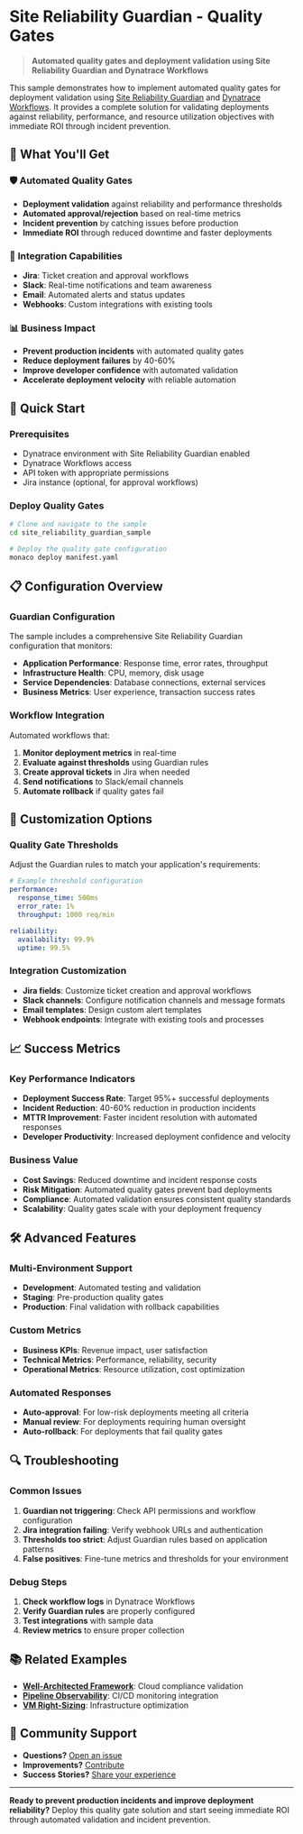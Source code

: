 # Site Reliability Guardian - Quality Gates

> **Automated quality gates and deployment validation using Site Reliability Guardian and Dynatrace Workflows**

This sample demonstrates how to implement automated quality gates for deployment validation using [Site Reliability Guardian](https://www.dynatrace.com/support/help/platform-modules/cloud-automation/site-reliability-guardian) and [Dynatrace Workflows](https://www.dynatrace.com/support/help/platform-modules/cloud-automation/workflows). It provides a complete solution for validating deployments against reliability, performance, and resource utilization objectives with immediate ROI through incident prevention.

## 🎯 What You'll Get

### 🛡️ **Automated Quality Gates**
- **Deployment validation** against reliability and performance thresholds
- **Automated approval/rejection** based on real-time metrics
- **Incident prevention** by catching issues before production
- **Immediate ROI** through reduced downtime and faster deployments

### 🔄 **Integration Capabilities**
- **Jira**: Ticket creation and approval workflows
- **Slack**: Real-time notifications and team awareness
- **Email**: Automated alerts and status updates
- **Webhooks**: Custom integrations with existing tools

### 📊 **Business Impact**
- **Prevent production incidents** with automated quality gates
- **Reduce deployment failures** by 40-60%
- **Improve developer confidence** with automated validation
- **Accelerate deployment velocity** with reliable automation

## 🚀 Quick Start

### Prerequisites
- Dynatrace environment with Site Reliability Guardian enabled
- Dynatrace Workflows access
- API token with appropriate permissions
- Jira instance (optional, for approval workflows)

### Deploy Quality Gates
```bash
# Clone and navigate to the sample
cd site_reliability_guardian_sample

# Deploy the quality gate configuration
monaco deploy manifest.yaml
```

## 📋 Configuration Overview

### Guardian Configuration
The sample includes a comprehensive Site Reliability Guardian configuration that monitors:

- **Application Performance**: Response time, error rates, throughput
- **Infrastructure Health**: CPU, memory, disk usage
- **Service Dependencies**: Database connections, external services
- **Business Metrics**: User experience, transaction success rates

### Workflow Integration
Automated workflows that:

1. **Monitor deployment metrics** in real-time
2. **Evaluate against thresholds** using Guardian rules
3. **Create approval tickets** in Jira when needed
4. **Send notifications** to Slack/email channels
5. **Automate rollback** if quality gates fail

## 🔧 Customization Options

### Quality Gate Thresholds
Adjust the Guardian rules to match your application's requirements:

```yaml
# Example threshold configuration
performance:
  response_time: 500ms
  error_rate: 1%
  throughput: 1000 req/min

reliability:
  availability: 99.9%
  uptime: 99.5%
```

### Integration Customization
- **Jira fields**: Customize ticket creation and approval workflows
- **Slack channels**: Configure notification channels and message formats
- **Email templates**: Design custom alert templates
- **Webhook endpoints**: Integrate with existing tools and processes

## 📈 Success Metrics

### Key Performance Indicators
- **Deployment Success Rate**: Target 95%+ successful deployments
- **Incident Reduction**: 40-60% reduction in production incidents
- **MTTR Improvement**: Faster incident resolution with automated responses
- **Developer Productivity**: Increased deployment confidence and velocity

### Business Value
- **Cost Savings**: Reduced downtime and incident response costs
- **Risk Mitigation**: Automated quality gates prevent bad deployments
- **Compliance**: Automated validation ensures consistent quality standards
- **Scalability**: Quality gates scale with your deployment frequency

## 🛠️ Advanced Features

### Multi-Environment Support
- **Development**: Automated testing and validation
- **Staging**: Pre-production quality gates
- **Production**: Final validation with rollback capabilities

### Custom Metrics
- **Business KPIs**: Revenue impact, user satisfaction
- **Technical Metrics**: Performance, reliability, security
- **Operational Metrics**: Resource utilization, cost optimization

### Automated Responses
- **Auto-approval**: For low-risk deployments meeting all criteria
- **Manual review**: For deployments requiring human oversight
- **Auto-rollback**: For deployments that fail quality gates

## 🔍 Troubleshooting

### Common Issues
1. **Guardian not triggering**: Check API permissions and workflow configuration
2. **Jira integration failing**: Verify webhook URLs and authentication
3. **Thresholds too strict**: Adjust Guardian rules based on application patterns
4. **False positives**: Fine-tune metrics and thresholds for your environment

### Debug Steps
1. **Check workflow logs** in Dynatrace Workflows
2. **Verify Guardian rules** are properly configured
3. **Test integrations** with sample data
4. **Review metrics** to ensure proper collection

## 📚 Related Examples

- **[Well-Architected Framework](https://github.com/Dynatrace/dynatrace-configuration-as-code-samples/tree/main/well_architected_framework_validation)**: Cloud compliance validation
- **[Pipeline Observability](https://github.com/Dynatrace/dynatrace-configuration-as-code-samples/tree/main/github_pipeline_observability)**: CI/CD monitoring integration
- **[VM Right-Sizing](https://github.com/Dynatrace/dynatrace-configuration-as-code-samples/tree/main/VM-RIght-Sizing)**: Infrastructure optimization

## 🤝 Community Support

- **Questions?** [Open an issue](https://github.com/Dynatrace/dynatrace-configuration-as-code-samples/issues)
- **Improvements?** [Contribute](https://github.com/Dynatrace/dynatrace-configuration-as-code-samples/pulls)
- **Success Stories?** [Share your experience](https://github.com/Dynatrace/dynatrace-configuration-as-code-samples/issues/new?template=success-story.md)

---

**Ready to prevent production incidents and improve deployment reliability?** Deploy this quality gate solution and start seeing immediate ROI through automated validation and incident prevention. 